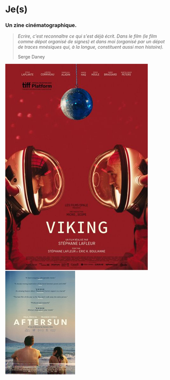 

# Je(s)

### Un zine cinématographique. 


> *Ecrire, c'est reconnaître ce qui s'est déjà écrit. Dans le film (le film comme dépot organisé de signes) et dans moi (organisé par un dépot de traces mnésiques qui, à la longue, constituent aussi mon histoire).* 
> 
> Serge Daney


[![viking](viking.jpg)](https://ludimarwood.github.io/je_s_/blog/viking/)  [![aftersun](Aftersun.jpg)](https://ludimarwood.github.io/je_s_/blog/aftersun/)





